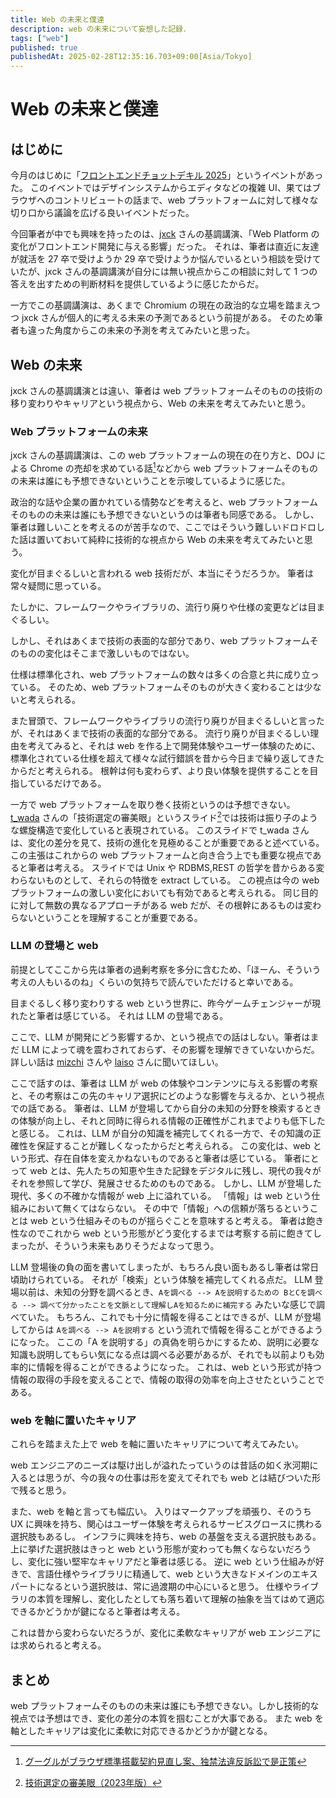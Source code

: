 ```yaml
---
title: Web の未来と僕達
description: web の未来について妄想した記録．
tags: ["web"]
published: true
publishedAt: 2025-02-28T12:35:16.703+09:00[Asia/Tokyo]
---
```


# Web の未来と僕達

## はじめに

今月のはじめに「[フロントエンドチョットデキル 2025](https://chot.connpass.com/event/339257/)」というイベントがあった。
このイベントではデザインシステムからエディタなどの複雑 UI、果てはブラウザへのコントリビュートの話まで、web プラットフォームに対して様々な切り口から議論を広げる良いイベントだった。

今回筆者が中でも興味を持ったのは、[jxck](https://jxck.io/) さんの基調講演、「Web Platform の変化がフロントエンド開発に与える影響」だった。
それは、筆者は直近に友達が就活を 27 卒で受けようか 29 卒で受けようか悩んでいるという相談を受けていたが、jxck さんの基調講演が自分には無い視点からこの相談に対して 1 つの答えを出すための判断材料を提供しているように感じたからだ。

一方でこの基調講演は、あくまで Chromium の現在の政治的な立場を踏まえつつ jxck さんが個人的に考える未来の予測であるという前提がある。
そのため筆者も違った角度からこの未来の予測を考えてみたいと思った。

## Web の未来

jxck さんの基調講演とは違い、筆者は web プラットフォームそのものの技術の移り変わりやキャリアという視点から、Web の未来を考えてみたいと思う。

### Web プラットフォームの未来

jxck さんの基調講演は、この web プラットフォームの現在の在り方と、DOJ による Chrome の売却を求めている話[^1]などから web プラットフォームそのものの未来は誰にも予想できないということを示唆しているように感じた。

[^1]: [グーグルがブラウザ標準搭載契約見直し案、独禁法違反訴訟で是正策](https://jp.reuters.com/business/QB7N5O7UD5IAHF4YCEB3OOKXFY-2024-12-22/)

政治的な話や企業の置かれている情勢などを考えると、web プラットフォームそのものの未来は誰にも予想できないというのは筆者も同感である。
しかし、筆者は難しいことを考えるのが苦手なので、ここではそういう難しいドロドロした話は置いておいて純粋に技術的な視点から Web の未来を考えてみたいと思う。

変化が目まぐるしいと言われる web 技術だが、本当にそうだろうか。
筆者は常々疑問に思っている。

たしかに、フレームワークやライブラリの、流行り廃りや仕様の変更などは目まぐるしい。

しかし、それはあくまで技術の表面的な部分であり、web プラットフォームそのものの変化はそこまで激しいものではない。

仕様は標準化され、web プラットフォームの数々は多くの合意と共に成り立っている。
そのため、web プラットフォームそのものが大きく変わることは少ないと考えられる。

また冒頭で、フレームワークやライブラリの流行り廃りが目まぐるしいと言ったが、それはあくまで技術の表面的な部分である。
流行り廃りが目まぐるしい理由を考えてみると、それは web を作る上で開発体験やユーザー体験のために、標準化されている仕様を超えて様々な試行錯誤を昔から今日まで繰り返してきたからだと考えられる。
根幹は何も変わらず、より良い体験を提供することを目指しているだけである。

一方で web プラットフォームを取り巻く技術というのは予想できない。
[t_wada](https://x.com/t_wada) さんの「技術選定の審美眼」というスライド[^2]では技術は振り子のような螺旋構造で変化していると表現されている。
このスライドで t_wada さんは、変化の差分を見て、技術の進化を見極めることが重要であると述べている。
この主張はこれからの web プラットフォームと向き合う上でも重要な視点であると筆者は考える。
スライドでは Unix や RDBMS,REST の哲学を昔からある変わらないものとして、それらの特徴を extract している。
この視点は今の web プラットフォームの激しい変化においても有効であると考えられる。
同じ目的に対して無数の異なるアプローチがある web だが、その根幹にあるものは変わらないということを理解することが重要である。

[^2]: [技術選定の審美眼（2023年版）](https://speakerdeck.com/twada/understanding-the-spiral-of-technologies-2023-edition)

### LLM の登場と web

前提としてここから先は筆者の過剰考察を多分に含むため、「ほーん、そういう考えの人もいるのね」くらいの気持ちで読んでいただけると幸いである。

目まぐるしく移り変わりする web という世界に、昨今ゲームチェンジャーが現れたと筆者は感じている。
それは LLM の登場である。

ここで、LLM が開発にどう影響するか、という視点での話はしない。筆者はまだ LLM によって魂を震わされておらず、その影響を理解できていないからだ。
詳しい話は [mizchi](https://x.com/mizchi) さんや [laiso](https://x.com/laiso) さんに聞いてほしい。

ここで話すのは、筆者は LLM が web の体験やコンテンツに与える影響の考察と、その考察はこの先のキャリア選択にどのような影響を与えるか、という視点での話である。
筆者は、LLM が登場してから自分の未知の分野を検索するときの体験が向上し、それと同時に得られる情報の正確性がこれまでよりも低下したと感じる。
これは、LLM が自分の知識を補完してくれる一方で、その知識の正確性を保証することが難しくなったからだと考えられる。
この変化は、web という形式、存在自体を変えかねないものであると筆者は感じている。
筆者にとって web とは、先人たちの知恵や生きた記録をデジタルに残し、現代の我々がそれを参照して学び、発展させるためのものである。
しかし、LLM が登場した現代、多くの不確かな情報が web 上に溢れている。
「情報」は web という仕組みにおいて無くてはならない。
その中で「情報」への信頼が落ちるということは web という仕組みそのものが揺らぐことを意味すると考える。
筆者は飽き性なのでこれから web という形態がどう変化するまでは考察する前に飽きてしまったが、そういう未来もありそうだよなって思う。

LLM 登場後の負の面を書いてしまったが、もちろん良い面もあるし筆者は常日頃助けられている。
それが「検索」という体験を補完してくれる点だ。
LLM 登場以前は、未知の分野を調べるとき、`Aを調べる --> Aを説明するための BとCを調べる --> 調べて分かったことを文脈として理解しAを知るために補完する` みたいな感じで調べていた。
もちろん、これでも十分に情報を得ることはできるが、LLM が登場してからは `Aを調べる --> Aを説明する` という流れで情報を得ることができるようになった。
ここの「A を説明する」の真偽を明らかにするため、説明に必要な知識も説明してもらい気になる点は調べる必要があるが、それでも以前よりも効率的に情報を得ることができるようになった。
これは、web という形式が持つ情報の取得の手段を変えることで、情報の取得の効率を向上させたということである。

### web を軸に置いたキャリア

これらを踏まえた上で web を軸に置いたキャリアについて考えてみたい。

web エンジニアのニーズは駆け出しが溢れたっていうのは昔話の如く氷河期に入るとは思うが、今の我々の仕事は形を変えてそれでも web とは結びついた形で残ると思う。

また、web を軸と言っても幅広い。
入りはマークアップを頑張り、そのうち UX に興味を持ち、関心はユーザー体験を考えられるサービスグロースに携わる選択肢もあるし。
インフラに興味を持ち、web の基盤を支える選択肢もある。
上に挙げた選択肢はきっと web という形態が変わっても無くならないだろうし、変化に強い堅牢なキャリアだと筆者は感じる。
逆に web という仕組みが好きで、言語仕様やライブラリに精通して、web という大きなドメインのエキスパートになるという選択肢は、常に過渡期の中心にいると思う。
仕様やライブラリの本質を理解し、変化したとしても落ち着いて理解の抽象を当てはめて適応できるかどうかが鍵になると筆者は考える。

これは昔から変わらないだろうが、変化に柔軟なキャリアが web エンジニアには求められると考える。

## まとめ

web プラットフォームそのものの未来は誰にも予想できない。しかし技術的な視点では予想はでき、変化の差分の本質を掴むことが大事である。
また web を軸としたキャリアは変化に柔軟に対応できるかどうかが鍵となる。

